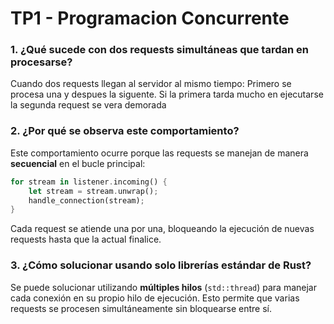 # TP1 - Programacion Concurrente

### 1. ¿Qué sucede con dos requests simultáneas que tardan en procesarse?
Cuando dos requests llegan al servidor al mismo tiempo:
Primero se procesa una y despues la siguente. Si la primera tarda mucho en ejecutarse la segunda request se vera demorada

### 2. ¿Por qué se observa este comportamiento?
Este comportamiento ocurre porque las requests se manejan de manera **secuencial** en el bucle principal:
```rust
for stream in listener.incoming() {
    let stream = stream.unwrap();
    handle_connection(stream);
}
```
Cada request se atiende una por una, bloqueando la ejecución de nuevas requests hasta que la actual finalice.

### 3. ¿Cómo solucionar usando solo librerías estándar de Rust?
Se puede solucionar utilizando **múltiples hilos** (`std::thread`) para manejar cada conexión en su propio hilo de ejecución.
Esto permite que varias requests se procesen simultáneamente sin bloquearse entre sí.

